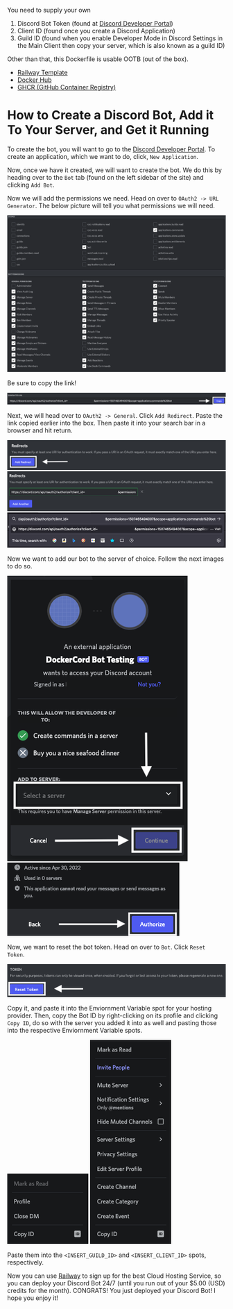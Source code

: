 You need to supply your own
1. Discord Bot Token (found at [Discord Developer Portal](https://discord.com/developers/))
2. Client ID (found once you create a Discord Application)
3. Guild ID (found when you enable Developer Mode in Discord Settings in the Main Client
then copy your server, which is also known as a guild ID)

Other than that, this Dockerfile is usable OOTB (out of the box).

- [Railway Template](https://railway.app/new/template/Vb8UZp?referralCode=BatemaDevelopment)
- [Docker Hub](https://hub.docker.com/r/lukasbatema/dockercord-bot)
- [GHCR (GitHub Container Registry)](https://github.com/users/Lukas-Batema/packages/container/package/dockercord-bot)

# How to Create a Discord Bot, Add it To Your Server, and Get it Running

To create the bot, you will want to go to the [Discord Developer Portal](https://discord.com/developers/). To create an application, which we want to do, click, `New Application`.


Now, once we have it created, we will want to create the bot. We do this by heading over to the `Bot` tab (found on the left sidebar of the site) and clicking `Add Bot`.

Now we will add the permissions we need. Head on over to `OAuth2 -> URL Generator`. The below picture will tell you what permissions we will need.

<img src="tutorial_images/OAuth2Permissions.png" />

Be sure to copy the link!


<img src="tutorial_images/OAuth2GeneratedURLCopyButton.png" />

Next, we will head over to `OAuth2 -> General`. Click `Add Redirect`. Paste the link copied earlier into the box. Then paste it into your search bar in a browser and hit return.

<img src="tutorial_images/AddOAuth2Redirect.png" />

<img src="tutorial_images/PasteOAuth2URL.png" />

<img src="tutorial_images/PasteOAuthURLIntoSearchBar.png" />

Now we want to add our bot to the server of choice. Follow the next images to do so.

<img src="tutorial_images/AddBotToServer.png" />

<img src="tutorial_images/AuthoriseBot.png" />

Now, we want to reset the bot token. Head on over to `Bot`. Click `Reset Token`.

<img src="tutorial_images/ResetToken.png" />

Copy it, and paste it into the Enviornment Variable spot for your hosting provider. Then, copy the Bot ID by right-clicking on its profile and clicking `Copy ID`, do so with the server you added it into as well and pasting those into the respective Enviornment Variable spots.

<img src="tutorial_images/CopyBotID.png" />

<img src="tutorial_images/CopyServerID.png" />

Paste them into the `<INSERT_GUILD_ID>` and `<INSERT_CLIENT_ID>` spots, respectively.

Now you can use [Railway](https://railway.app?referralCode=BatemaDevelopment) to sign up for the best Cloud Hosting Service, so you can deploy your Discord Bot 24/7 (until you run out of your $5.00 (USD) credits for the month). CONGRATS! You just deployed your Discord Bot! I hope you enjoy it!
